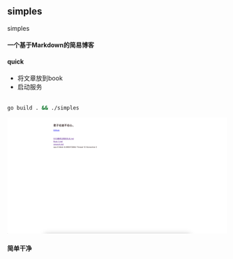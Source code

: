 ## simples
simples


#### 一个基于Markdown的简易博客


#### quick 

* 将文章放到book
* 启动服务


```bash

go build . && ./simples

```

![img.png](img.png)


#### 简单干净